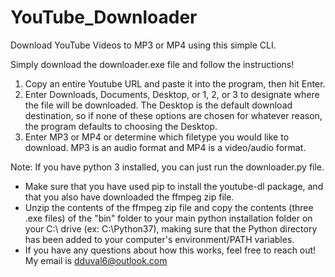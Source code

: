 # YouTube_Downloader
Download YouTube Videos to MP3 or MP4 using this simple CLI.

Simply download the downloader.exe file and follow the instructions! 
1. Copy an entire Youtube URL and paste it into the program, then hit Enter.
2. Enter Downloads, Documents, Desktop, or 1, 2, or 3 to designate where the file will be downloaded. The Desktop is the default download destination, so if none of these options are chosen for whatever reason, the program defaults to choosing the Desktop.
3. Enter MP3 or MP4 or determine which filetype you would like to download. MP3 is an audio format and MP4 is a video/audio format. 


Note: If you have python 3 installed, you can just run the downloader.py file. 
- Make sure that you have used pip to install the youtube-dl package, and that you also have downloaded the ffmpeg zip file. 
- Unzip the contents of the ffmpeg zip file and copy the contents (three .exe files) of the "bin" folder to your main python installation folder on your C:\ drive (ex: C:\Python37), making sure that the Python directory has been added to your computer's environment/PATH variables.
- If you have any questions about how this works, feel free to reach out! My email is dduval6@outlook.com 




